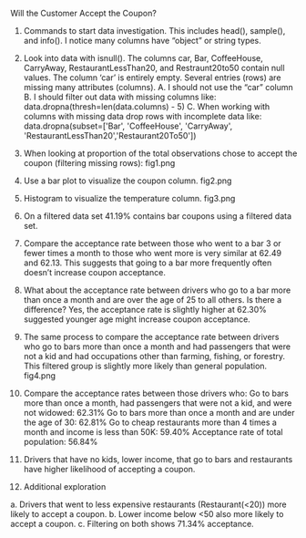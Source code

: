 Will the Customer Accept the Coupon?

1.	Commands to start data investigation. This includes head(), sample(), and info(). I notice many columns have “object” or string types.
2.	Look into data with isnull(). The columns car, Bar, CoffeeHouse, CarryAway, RestaurantLessThan20, and Restraunt20to50 contain null values. The column ‘car’ is entirely empty. Several entries (rows) are missing many attributes (columns).
A.	I should not use the “car” column
B.	I should filter out data with missing columns like: data.dropna(thresh=len(data.columns) - 5)
C.	When working with columns with missing data drop rows with incomplete data like: data.dropna(subset=['Bar', 'CoffeeHouse', 'CarryAway', 'RestaurantLessThan20','Restaurant20To50'])
3.	When looking at proportion of the total observations chose to accept the coupon (filtering missing rows):
fig1.png


4.	Use a bar plot to visualize the coupon column.
fig2.png

5.	Histogram to visualize the temperature column.
fig3.png
6.	On a filtered data set 41.19% contains bar coupons using a filtered data set.
7.	Compare the acceptance rate between those who went to a bar 3 or fewer times a month to those who went more is very similar at 62.49 and 62.13. This suggests that going to a bar more frequently often doesn’t increase coupon acceptance. 
8.	What about the acceptance rate between drivers who go to a bar more than once a month and are over the age of 25 to all others. Is there a difference? Yes, the acceptance rate is slightly higher at 62.30% suggested younger age might increase coupon acceptance. 
9.	The same process to compare the acceptance rate between drivers who go to bars more than once a month and had passengers that were not a kid and had occupations other than farming, fishing, or forestry. This filtered group is slightly more likely than general population.
fig4.png
 
10.	Compare the acceptance rates between those drivers who:
Go to bars more than once a month, had passengers that were not a kid, and were not widowed: 62.31%
Go to bars more than once a month and are under the age of 30: 62.81%
Go to cheap restaurants more than 4 times a month and income is less than 50K: 59.40%
Acceptance rate of total population: 56.84%

11.	Drivers that have no kids, lower income, that go to bars and restaurants have higher likelihood of accepting a coupon.

12.	Additional exploration

a.	Drivers that went to less expensive restaurants (Restaurant(<20)) more likely to accept a coupon. 
b.	Lower income below <50 also more likely to accept a coupon. 
c.	Filtering on both shows 71.34% acceptance.
